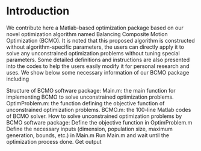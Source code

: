 # Introduction
We contribute here a Matlab-based optimization package based on our novel optimization algorithm named Balancing Composite Motion Optimization (BCMO). It is noted that this proposed algorithm is constructed without algorithm-specific parameters, the users can directly apply it to solve any unconstrained optimization problems without tuning special parameters. Some detailed definitions and instructions are also presented into the codes to help the users easily modify it for personal research and uses. We show below some necessary information of our BCMO package including

Structure of BCMO software package:
Main.m: the main function for implementing BCMO to solve unconstrained optimization problems.
OptimProblem.m: the function defining the objective function of unconstrained optimization problems.
BCMO.m: the 100-line Matlab codes of BCMO solver.
How to solve unconstrained optimization problems by BCMO software package:
Define the objective function in OptimProblem.m Define the necessary inputs (dimension, population size, maximum generation, bounds, etc.) in Main.m
Run Main.m and wait until the optimization process done.
Get output
